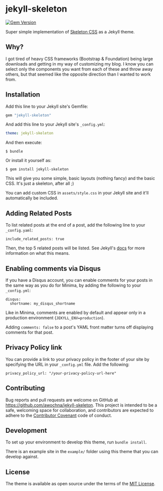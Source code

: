 # jekyll-skeleton #

[![Gem Version](https://badge.fury.io/rb/jekyll-skeleton.svg)](https://badge.fury.io/rb/jekyll-skeleton)

Super simple implementation of [Skeleton CSS](http://getskeleton.com) as a Jekyll theme.

## Why? ##

I got tired of heavy CSS frameworks (Bootstrap & Foundation) being large downloads and getting in my way of customizing my blog.
I know you can select only the components you want from each of these and throw away others, but that seemed like the opposite direction than I wanted to work from.

## Installation ##

Add this line to your Jekyll site's Gemfile:

```ruby
gem "jekyll-skeleton"
```

And add this line to your Jekyll site's `_config.yml`:

```yaml
theme: jekyll-skeleton
```

And then execute:

    $ bundle

Or install it yourself as:

    $ gem install jekyll-skeleton

This will give you some simple, basic layouts (nothing fancy) and the basic CSS.
It's just a skeleton, after all ;)

You can add custom CSS in `assets/style.css` in your Jekyll site and it'll automatically be included.

## Adding Related Posts ##

To list related posts at the end of a post, add the following line to your `_config.yaml`:

    include_related_posts: true

Then, the top 5 related posts will be listed.
See Jekyll's [docs](https://jekyllrb.com/docs/variables/#site-variables) for more information on what this means.

## Enabling comments via Disqus ##

If you have a Disqus account, you can enable comments for your posts in the same way as you do for Minima, by adding the following to your `_config.yml`:

```
disqus:
  shortname: my_disqus_shortname
```

Like in Minima, comments are enabled by default and appear only in a production environment (`JEKYLL_ENV=production`).

Adding `comments: false` to a post's YAML front matter turns off displaying comments for that post.

## Privacy Policy link ##

You can provide a link to your privacy policy in the footer of your site by specifying the URL in your `_config.yml` file.
Add the following:

```
privacy_policy_url: "/your-privacy-policy-url-here"
```

## Contributing

Bug reports and pull requests are welcome on GitHub at https://github.com/awochna/jekyll-skeleton. This project is intended to be a safe, welcoming space for collaboration, and contributors are expected to adhere to the [Contributor Covenant](http://contributor-covenant.org) code of conduct.

## Development

To set up your environment to develop this theme, run `bundle install`.

There is an example site in the `example/` folder using this theme that you can develop against.

## License

The theme is available as open source under the terms of the [MIT License](http://opensource.org/licenses/MIT).

